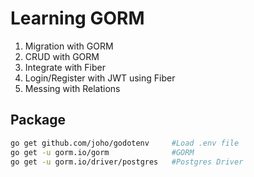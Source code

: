 # Learning GORM
1. Migration with GORM
2. CRUD with GORM
3. Integrate with Fiber
4. Login/Register with JWT using Fiber
5. Messing with Relations

## Package
```bash
go get github.com/joho/godotenv     #Load .env file
go get -u gorm.io/gorm              #GORM
go get -u gorm.io/driver/postgres   #Postgres Driver
```